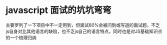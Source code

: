 # javascript 面试的坑坑弯弯

主要罗列了一下项目中不一定用到，但面试80%会被问到或写道的面试题，不乏js自身对比其他语言的缺陷，也不乏js自己的语言特点。同时也是对JS基础知识点的一个梳理归纳